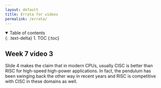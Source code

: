 ```yaml
---
layout: default
title: Errata for videos
permalink: /errata/
---
```


<details open markdown="block">
<summary>
Table of contents
</summary>
{: .text-delta}
1. TOC
{:toc}
</details>

## Week 7 video 3

Slide 4 makes the claim that in modern CPUs, usually CISC is better than RISC for high-speed high-power applications. In fact, the pendulum has been swinging back the other way in recent years and RISC is competitive with CISC in these domains as well.
